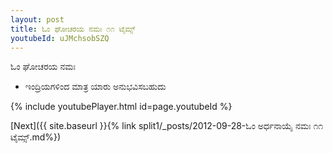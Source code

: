 ```yaml
---
layout: post
title: ಓಂ ಘೋಚರಯ ನಮಃ ೧೧ ಟೈಮ್ಸ್
youtubeId: uJMchsobSZQ
---
```

 
 
 ಓಂ ಘೋಚರಯ ನಮಃ  
 
 -  ಇಂದ್ರಿಯಗಳಿಂದ ಮಾತ್ರ ಯಾರು ಅನುಭವಿಸಬಹುದು 
 
  
 
  
 
 
 
 
 
 


{% include youtubePlayer.html id=page.youtubeId %}
 
[Next]({{ site.baseurl }}{% link  split1/_posts/2012-09-28-ಓಂ ಅರ್ಧನಾಯೈ ನಮಃ ೧೧ ಟೈಮ್ಸ್.md%})
 
